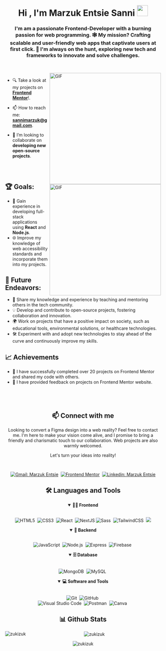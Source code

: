 <h1 align="center"><b>Hi , I'm Marzuk Entsie Sanni </b><img src="https://media.giphy.com/media/hvRJCLFzcasrR4ia7z/giphy.gif" width="35"></h1>

<h3 align="center">I'm am a passionate Frontend-Developer with a burning passion for web programming. 🕸️ My mission? Crafting scalable and user-friendly web apps that captivate users at first click. 🚀 I'm always on the hunt, exploring new tech and frameworks to innovate and solve challenges.</h3>

##

<br>

<!--- Web illustrations by Storyset ( https://storyset.com/web ) --->
<img align="right" alt="GIF" src="https://user-images.githubusercontent.com/90595158/224520261-cac35362-4a70-4108-85c8-260ac8e0b0bd.svg#gh-dark-mode-only" width="360px"/>
<img align="right" alt="GIF" src="https://user-images.githubusercontent.com/90595158/224520109-e00b8f1e-08c9-4316-9920-ea4e88701a61.svg#gh-light-mode-only" width="360px"/>

- 🔍 Take a look at my projects on [**Frontend Mentor**](https://www.frontendmentor.io/profile/Zukizuk)!.

- 📫 How to reach me: **sannimarzuk@gmail.com**.

- 👯 I’m looking to collaborate on **developing new open-source projects**.

<br>
<br>

## 🏆 Goals:

- 🚀 Gain experience in developing full-stack applications using **React** and **Node.js**.
- 🌐 Improve my knowledge of web accessibility standards and incorporate them into my projects.

## 🚀 Future Endeavors:

- 🌟 Share my knowledge and experience by teaching and mentoring others in the tech community.
- 💡 Develop and contribute to open-source projects, fostering collaboration and innovation.
- 🌍 Work on projects that have a positive impact on society, such as educational tools, environmental solutions, or healthcare technologies.
- 🛠️ Experiment with and adopt new technologies to stay ahead of the curve and continuously improve my skills.

## 📈 Achievements

- 🎉 I have successfully completed over 20 projects on Frontend Mentor and shared my code with others.
- 🤝 I have provided feedback on projects on Frontend Mentor website.

#

<br>

<h2 align="center">📫 Connect with me</h2>

<p align="center">
Looking to convert a Figma design into a web reality? Feel free to contact me. I'm here to make your vision come alive, and I promise to bring a friendly and charismatic touch to our collaboration. Web projects are also warmly welcomed.
</p>

<p align="center">
Let's turn your ideas into reality!
</p>
<br />

<div align = "center">
    
[![Gmail: Marzuk Entsie](https://img.shields.io/badge/-gmail-red?style=for-the-badge&logo=Gmail&logoColor=white&link=mailto:sannimarzuk@gmail.com)](mailto:sannimarzuk@gmail.com)&nbsp;
[![Frontend Mentor](https://img.shields.io/badge/-Frontend%20Mentor-5F3DC4?style=for-the-badge&logo=FrontendMentor&logoColor=white&link=https://www.frontendmentor.io/profile/Zukizuk)](https://www.frontendmentor.io/profile/Zukizuk)&nbsp;
[![Linkedin: Marzuk Entsie](https://img.shields.io/badge/-linkedin-blue?style=for-the-badge&logo=Linkedin&logoColor=white&link=https://www.linkedin.com/in/marzuk-entsie-0088aa2a8)](https://www.linkedin.com/in/marzuk-entsie-0088aa2a8)
<br>

<div align = "center">

<h2 align="center">🛠️ Languages and Tools</h2>

<details open>
<summary><b>🏄‍♂️ Frontend</b></summary>
<br>
  
![HTML5](https://img.shields.io/badge/-HTML5-E34F26?style=for-the-badge&logo=html5&logoColor=white)&nbsp;
![CSS3](https://img.shields.io/badge/-CSS3-1572B6?style=for-the-badge&logo=css3)&nbsp;
![React](https://img.shields.io/badge/-React-%23404d59?style=for-the-badge&logo=react)&nbsp;
![NextJS](https://img.shields.io/badge/next.js-000000?style=for-the-badge&logo=nextdotjs&logoColor=white)
![Sass](https://img.shields.io/badge/-Sass-CC6699?style=for-the-badge&logo=sass&logoColor=white)&nbsp;
![TailwindCSS](https://img.shields.io/badge/-Tailwind_CSS-38B2AC?style=for-the-badge&logo=tailwind-css&logoColor=white)&nbsp;
![](https://img.shields.io/badge/styled--components-DB7093?style=for-the-badge&logo=styled-components&logoColor=white)
</details>

<details open>
<summary><b>🧰 Backend</b></summary>
<br>

![JavaScript](https://img.shields.io/badge/Javascript-F7DF1E.svg?style=for-the-badge&logo=javascript&logoColor=black)&nbsp;
![Node.js](https://img.shields.io/badge/node.js-339933.svg?style=for-the-badge&logo=nodedotjs&logoColor=white)&nbsp;
![Express](https://img.shields.io/badge/express-000000.svg?style=for-the-badge&logo=express&logoColor=white)&nbsp;
![Firebase](https://img.shields.io/badge/firebase-ffca28?style=for-the-badge&logo=firebase&logoColor=black)&nbsp;

</details>

<details open>
<summary><b>🗄️ Database</b></summary>
<br>

![MongoDB](https://img.shields.io/badge/-MongoDB-47A248?style=for-the-badge&logo=mongodb&logoColor=white)&nbsp;
![MySQL](https://img.shields.io/badge/-MySQL-00000F?style=for-the-badge&logo=mysql)&nbsp;

</details>

<details open>
<summary><b>💻 Software and Tools</b></summary>
<br>

![Git](https://img.shields.io/badge/-Git-F05032?style=for-the-badge&logo=git&logoColor=white)&nbsp;
![GitHub](https://img.shields.io/badge/-GitHub-181717?style=for-the-badge&logo=github)&nbsp;
<br>
![Visual Studio Code](https://img.shields.io/badge/-VSCODE-007ACC?style=for-the-badge&&logo=visual-studio-code&logoColor=white)&nbsp;
![Postman](https://img.shields.io/badge/-Postman-FF6C37?style=for-the-badge&logo=postman&logoColor=white)&nbsp;
![Canva](https://img.shields.io/badge/-Canva-00C4CC?style=for-the-badge&logo=canva&logoColor=white)&nbsp;

</details>

</div>

<h2 align="center">📊 Github Stats</h2>

<div align="center">

<p><img align="left" src="https://github-readme-stats.vercel.app/api/top-langs?username=zukizuk&show_icons=true&locale=en&layout=compact" alt="zukizuk" /></p>

<p>&nbsp;<img align="center" src="https://github-readme-stats.vercel.app/api?username=zukizuk&show_icons=true&locale=en" alt="zukizuk" /></p>

<p><img align="center" src="https://github-readme-streak-stats.herokuapp.com/?user=zukizuk&" alt="zukizuk" /></p>
</div>
<br>
